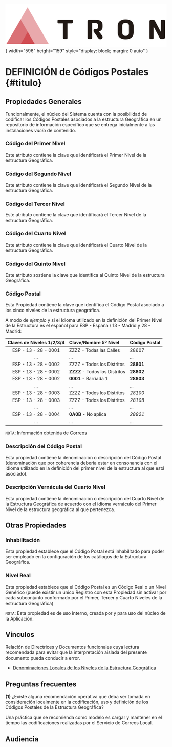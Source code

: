 ![Imagen LOGO](./00-Imagen/logo-TRON.png){ width="596" height="159" style="display: block; margin: 0 auto" }

# DEFINICIÓN de Códigos Postales {#titulo}

## Propiedades Generales

Funcionalmente, el núcleo del Sistema cuenta con la posibilidad de codificar los Códigos Postales asociados a la estructura Geográfica en un repositorio de información específico que se entrega inicialmente a las instalaciones *vacío* de contenido.

### **Código del Primer Nivel**

Este atributo contiene la clave que identificará el Primer Nivel de la estructura Geográfica.

### **Código del Segundo Nivel**

Este atributo contiene la clave que identificará el Segundo Nivel de la estructura Geográfica.

### **Código del Tercer Nivel**

Este atributo contiene la clave que identificará el Tercer Nivel de la estructura Geográfica.

### **Código del Cuarto Nivel**

Este atributo contiene la clave que identificará el Cuarto Nivel de la estructura Geográfica.

### **Código del Quinto Nivel**

Este atributo sostiene la clave que identifica al Quinto Nivel de la estructura Geográfica.

### **Código Postal**

Esta Propiedad contiene la clave que identifica el Código Postal asociado a los cinco niveles de la estructura geográfica.

A modo de *ejemplo* y si el Idioma utilizado en la definición del Primer Nivel de la Estructura es el español para ESP - España / 13 - Madrid y 28 - Madrid:

| Claves de Niveles 1/2/3/4 | Clave/Nombre 5º Nivel          | Código Postal    |
| :-----------:             | :-----------                   | :----------      |
| ESP - 13 - 28 - 0001      | ZZZZ - Todas las Calles        |  28607           |
| ...                       | ...                            | ...              |
| ESP - 13 - 28 - 0002      | ZZZZ - Todos los Distritos     |  **28801**       |
| ESP - 13 - 28 - 0002      | **ZZZZ** - Todos los Distritos |  **28802**       |
| ESP - 13 - 28 - 0002      | **0001** - Barriada 1          |  **28803**       |
| ...                       | ...                            | ...              |
| ESP - 13 - 28 - 0003      | ZZZZ - Todos los Distritos     | *28100*          |
| ESP - 13 - 28 - 0003      | ZZZZ - Todos los Distritos     | *28108*          |
| ...                       | ...                            | ...              |
| ESP - 13 - 28 - 0004      | **0A0B** - No aplica           | *28921*          |
| ...                       | ...                            | ...              |

`NOTA`: Información obtenida de [Correos](https://www.correos.es/es/es/herramientas/codigos-postales/detalle)

### **Descripción del Código Postal**

Esta propiedad contiene la denominación o descripción del Código Postal (denominación que por coherencia debería estar en consonancia con el idioma utilizado en la definición del primer nivel de la estructura al que está asociado).

### **Descripción Vernácula del Cuarto Nivel**

Esta propiedad contiene la denominación o descripción del Cuarto Nivel de la Estructura Geográfica de acuerdo con el idioma vernáculo del Primer Nivel de la estructura geográfica al que pertenezca.

## Otras Propiedades

### **Inhabilitación**

Esta propiedad establece que el Código Postal está inhabilitado para poder ser empleado en la configuración de los catálogos de la Estructura Geográfica.

### **Nivel Real**

Esta propiedad establece que el Código Postal es un Código Real o un Nivel Genérico (puede existir un único Registro con esta Propiedad sin activar por cada subconjunto conformado por el Primer, Tercer y Cuarto Niveles de la estructura Geográfica)

`NOTA`: Esta propiedad es de uso interno, creada por y para uso del núcleo de la Aplicación.

## Vínculos

Relación de Directrices y Documentos funcionales cuya lectura recomendada para evitar que la interpretación aislada del presente documento pueda conducir a error.

- [Denominaciones Locales de los Niveles de la Estructura Geográfica](./DEFINICION-Denominacion-Nivel-Estructura-Geografica.md#titulo)

## Preguntas frecuentes

**(1)** ¿Existe alguna recomendación operativa que deba ser tomada en consideración localmente en la codificación, uso y definición de los Códigos Postales de la Estructura Geográfica?

Una práctica que se recomienda como modelo es cargar y mantener en el tiempo las codificaciones realizadas por el Servicio de Correos Local.

## **Audiencia**

[Tabla TRON: A1000103]:<>